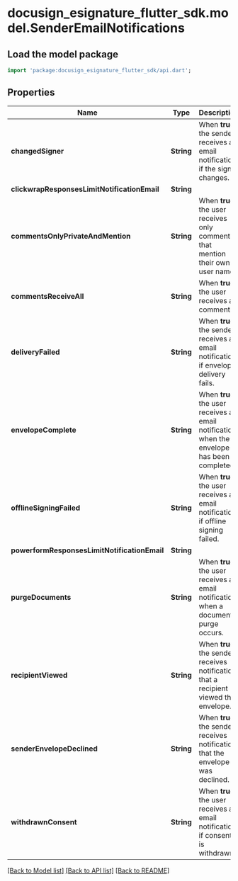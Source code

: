 # docusign_esignature_flutter_sdk.model.SenderEmailNotifications

## Load the model package
```dart
import 'package:docusign_esignature_flutter_sdk/api.dart';
```

## Properties
Name | Type | Description | Notes
------------ | ------------- | ------------- | -------------
**changedSigner** | **String** | When **true,** the sender receives an email notification if the signer changes. | [optional] 
**clickwrapResponsesLimitNotificationEmail** | **String** |  | [optional] 
**commentsOnlyPrivateAndMention** | **String** | When **true,** the user receives only comments that mention their own user name. | [optional] 
**commentsReceiveAll** | **String** | When **true,** the user receives all comments. | [optional] 
**deliveryFailed** | **String** | When **true,** the sender receives an email notification if envelope delivery fails. | [optional] 
**envelopeComplete** | **String** | When **true,** the user receives an email notification when the envelope has been completed. | [optional] 
**offlineSigningFailed** | **String** | When **true,** the user receives an email notification if offline signing failed. | [optional] 
**powerformResponsesLimitNotificationEmail** | **String** |  | [optional] 
**purgeDocuments** | **String** | When **true,** the user receives an email notification when a document purge occurs. | [optional] 
**recipientViewed** | **String** | When **true,** the sender receives notification that a recipient viewed the envelope. | [optional] 
**senderEnvelopeDeclined** | **String** | When **true,** the sender receives notification that the envelope was declined. | [optional] 
**withdrawnConsent** | **String** | When **true,** the user receives an email notification if consent is withdrawn. | [optional] 

[[Back to Model list]](../README.md#documentation-for-models) [[Back to API list]](../README.md#documentation-for-api-endpoints) [[Back to README]](../README.md)


